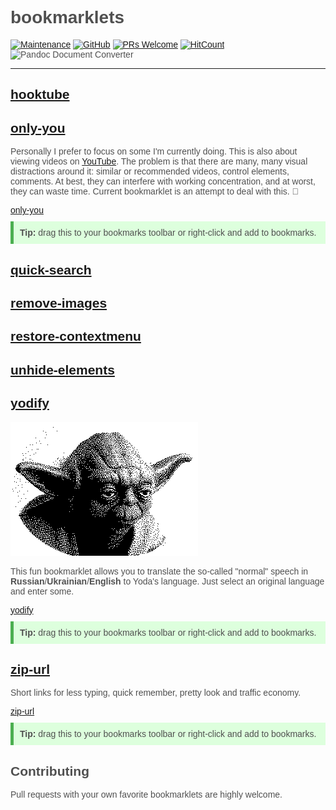 # bookmarklets

[![Maintenance](https://img.shields.io/maintenance/yes/2021.svg?style=flat-square)]()
[![GitHub](https://img.shields.io/github/license/mashape/apistatus.svg?style=flat-square)](license.md)
[![PRs Welcome](https://img.shields.io/badge/PRs-welcome-blue.svg)]()
[![HitCount](https://hits.dwyl.com/zhibirc/bookmarklets.svg)](https://hits.dwyl.com/zhibirc/bookmarklets)
![Pandoc Document Converter](https://github.com/zhibirc/bookmarklets/workflows/Pandoc%20Document%20Converter/badge.svg?branch=master)

---

## [hooktube](https://github.com/zhibirc/bookmarklets/blob/master/hooktube/index.ts)

## [only-you](https://github.com/zhibirc/bookmarklets/blob/master/only-you/index.ts)

Personally I prefer to focus on some I'm currently doing. This is also about viewing videos on [YouTube](https://www.youtube.com/). 
The problem is that there are many, many visual distractions around it: similar or recommended videos, control elements, comments. 
At best, they can interfere with working concentration, and at worst, they can waste time. Current bookmarklet is an attempt to deal with this. :dart:


<div>
    <a rel="nofollow" data-id="only-you" href="javascript:'use strict';(()=>{let e={'ytd-app':{'#content':{'#page-manager':{'ytd-watch-flexy':{'#columns':{'#primary':{'#primary-inner':{'#comments':null}}}}}}}};function t(e,t=!1){const n=document.querySelector(e).parentNode;[...n.children].filter((n=>(t?n===document.querySelector(e):n!==document.querySelector(e))&&'SCRIPT'!==n.tagName&&'LINK'!==n.tagName&&'STYLE'!==n.tagName&&'META'!==n.tagName)).forEach((e=>n.removeChild(e)))}!function n(){let r;for(r in e){if(null===e[r])return t(r,!0);t(r),e=e[r],n()}}()})();">only-you</a>
    <p class="tip"><strong>Tip:</strong> drag this to your bookmarks toolbar or right-click and add to bookmarks.</p>
</div>



## [quick-search](https://github.com/zhibirc/bookmarklets/blob/master/quick-search/index.ts)

## [remove-images](https://github.com/zhibirc/bookmarklets/blob/master/remove-images/index.ts)

## [restore-contextmenu](https://github.com/zhibirc/bookmarklets/blob/master/restore-contextmenu/index.ts)

## [unhide-elements](https://github.com/zhibirc/bookmarklets/blob/master/unhide-elements/index.ts)

## [yodify](https://github.com/zhibirc/bookmarklets/blob/master/yodify/index.ts)

![Yoda himself](https://github.com/zhibirc/bookmarklets/blob/master/assets/images/yoda.png)

This fun bookmarklet allows you to translate the so-called "normal" speech in **Russian**/**Ukrainian**/**English** to Yoda's language. 
Just select an original language and enter some.


<div>
    <a rel="nofollow" data-id="yodify" href="javascript:'use strict';(()=>{const e=`position: fixed; width: 100%; height: 100%; top: 0; left: 0; background: rgba(0, 0, 0, .6); z-index: ${Math.pow(2,31)-1}; transition: .5s`,t='flex: 1; font-size: 40px; font-weight: bold; text-align: center; line-height: 600px; cursor: pointer;',n=document.createElement('div'),i=document.createElement('div'),d=document.createElement('div'),o=document.createElement('div'),r=document.createElement('b');n.style.cssText=e,i.style.cssText='display: flex; width: 600px; height: 600px; border: none; margin: 100px auto; background: cyan; overflow: hidden;',d.style.cssText=t,o.style.cssText=t,r.style.cssText='position: absolute; top: 20px; right: 45px; font-size: 60px; cursor: pointer;',d.textContent='RU/UK',o.textContent='EN',r.innerHTML='&times;',d.addEventListener('click',(()=>{for(;i.firstChild;)i.removeChild(i.firstChild);i.innerHTML='<iframe src=%22https://vexer.ru/jokez/joda.php%22 style=%22width: 100%; height: 100%; border: none; display: block; background: cyan; overflow: hidden;%22 scrolling=%22no%22><p>How about IFRAME?</p></iframe>'})),o.addEventListener('click',(()=>{})),r.addEventListener('click',(()=>{document.body.removeChild(n)})),i.appendChild(d),i.appendChild(o),n.appendChild(r),n.appendChild(i),document.body.appendChild(n)})();">yodify</a>
    <p class="tip"><strong>Tip:</strong> drag this to your bookmarks toolbar or right-click and add to bookmarks.</p>
</div>



## [zip-url](https://github.com/zhibirc/bookmarklets/blob/master/zip-url/index.ts)

Short links for less typing, quick remember, pretty look and traffic economy.


<div>
    <a rel="nofollow" data-id="zip-url" href="javascript:'use strict';(()=>{const t={tinyUrl:()=>`https://tinyurl.com/create.php?url=${encodeURIComponent(location.href)}`};window.open(t.tinyUrl())})();">zip-url</a>
    <p class="tip"><strong>Tip:</strong> drag this to your bookmarks toolbar or right-click and add to bookmarks.</p>
</div>



## Contributing

Pull requests with your own favorite bookmarklets are highly welcome.

 <style>body{font-family:Impact,Charcoal,sans-serif;color:#505050}.tip{background:#dfd;border-left:5px solid #4caf50;margin-top:10px;padding:10px}</style> 
